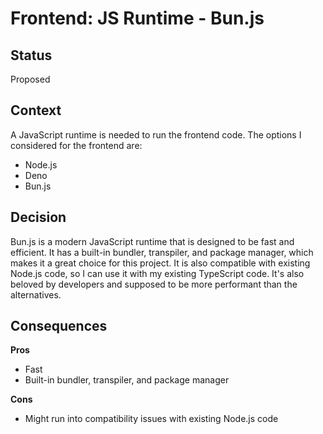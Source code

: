 # Frontend: JS Runtime - Bun.js
## Status

Proposed

## Context
A JavaScript runtime is needed to run the frontend code. The options I considered for the frontend are:
- Node.js
- Deno
- Bun.js

## Decision
Bun.js is a modern JavaScript runtime that is designed to be fast and efficient. It has a built-in bundler, transpiler, and package manager, which makes it a great choice for this project. It is also compatible with existing Node.js code, so I can use it with my existing TypeScript code.
It's also beloved by developers and supposed to be more performant than the alternatives.


## Consequences

**Pros**
- Fast
- Built-in bundler, transpiler, and package manager

**Cons**
- Might run into compatibility issues with existing Node.js code


